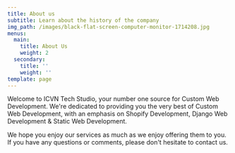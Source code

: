```yaml
---
title: About us
subtitle: Learn about the history of the company
img_path: /images/black-flat-screen-computer-monitor-1714208.jpg
menus:
  main:
    title: About Us
    weight: 2
  secondary:
    title: ''
    weight: ''
template: page
---
```

Welcome to ICVN Tech Studio, your number one source for Custom Web Development. We're dedicated to providing you the very best of Custom Web Development, with an emphasis on Shopify Development, Django Web Development & Static Web Development.

We hope you enjoy our services as much as we enjoy offering them to you. If you have any questions or comments, please don't hesitate to contact us.
